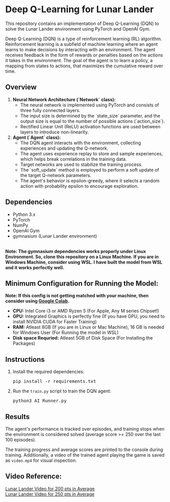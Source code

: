 

<body>

  <h1>Deep Q-Learning for Lunar Lander</h1>

  <p>This repository contains an implementation of Deep Q-Learning (DQN) to solve the Lunar Lander environment using PyTorch and OpenAI Gym.</p>
  <p>Deep Q-Learning (DQN) is a type of reinforcement learning (RL) algorithm. Reinforcement learning is a subfield of machine learning where an agent learns to make decisions by interacting with an environment. The agent receives feedback in the form of rewards or penalties based on the actions it takes in the environment. The goal of the agent is to learn a policy, a mapping from states to actions, that maximizes the cumulative reward over time.</p>

  <h2>Overview</h2>

  <ol>
    <li>
      <strong>Neural Network Architecture (`Network` class):</strong>
      <ul>
        <li>The neural network is implemented using PyTorch and consists of three fully connected layers.</li>
        <li>The input size is determined by the `state_size` parameter, and the output size is equal to the number of possible actions (`action_size`).</li>
        <li>Rectified Linear Unit (ReLU) activation functions are used between layers to introduce non-linearity.</li>
      </ul>
    </li>
    <li>
      <strong>Agent (`Agent` class):</strong>
      <ul>
        <li>The DQN agent interacts with the environment, collecting experiences and updating the Q-network.</li>
        <li>The agent uses experience replay to store and sample experiences, which helps break correlations in the training data.</li>
        <li>Target networks are used to stabilize the training process.</li>
        <li>The `soft_update` method is employed to perform a soft update of the target Q-network parameters.</li>
        <li>The agent's behavior is epsilon-greedy, where it selects a random action with probability epsilon to encourage exploration.</li>
      </ul>
    </li>
  </ol>

  <h2>Dependencies</h2>

  <ul>
    <li>Python 3.x</li>
    <li>PyTorch</li>
    <li>NumPy</li>
    <li>OpenAI Gym</li>
    <li>gymnasium (Lunar Lander environment)</li><br>
  </ul>

  <p><b>Note: The gymnasium dependencies works properly under Linux Environment. So, clone this repository on a Linux Machine. If you are in Windows Machine, consider using WSL. I have built the model from WSL and it works perfectly well.</b></p>

<h2>Minimum Configuration for Running the Model: </h2>
<b><p>Note: If this config is not getting matched with your machine, then consider using <a href="https://colab.research.google.com/">Google Colab</a>.</p></b>

  <ul>
    <li><b>CPU:</b> Intel Core i3 or AMD Ryzen 5 (For Apple, Any M series Chipset!)</li>
    <li><b>GPU:</b> Integrated Graphics is perfectly fine (If you have GPU, you need to install NVIDIA CUDA for Faster Training)</li>
    <li><b>RAM:</b> Atleast 8GB (If you are in Linux or Mac Machine), 16 GB is needed for Windows User (For Running the model in WSL)</li>
    <li><b>Disk space Requried:</b> Atleast 5GB of Disk Space (For Installing the Packages)</li>
  </ul>


  <h2>Instructions</h2>

  <ol>
    <li>Install the required dependencies:
      <pre>pip install -r requirements.txt</pre>
    </li>
    <li>Run the <code>train.py</code> script to train the DQN agent:
      <pre>python3 AI_Runner.py</pre>
    </li>
  </ol>

  <h2>Results</h2>

  <p>The agent's performance is tracked over episodes, and training stops when the environment is considered solved (average score &gt;= 250 over the last 100 episodes).</p>

  <p>The training progress and average scores are printed to the console during training. Additionally, a video of the trained agent playing the game is saved as <code>video.mp4</code> for visual inspection.</p>

<h2>Video Reference: </h2>
  <a href="https://github.com/ravin-d-27/Lunar_Lander_Using_Deep_Q_Learning/blob/main/Model/video.mp4">Lunar Lander Video for 200 pts in Average</a><br>
<a href="https://github.com/ravin-d-27/Lunar_Lander_Using_Deep_Q_Learning/blob/main/Model/video2.mp4">Lunar Lander Video for 250 pts in Average</a>

</body>
